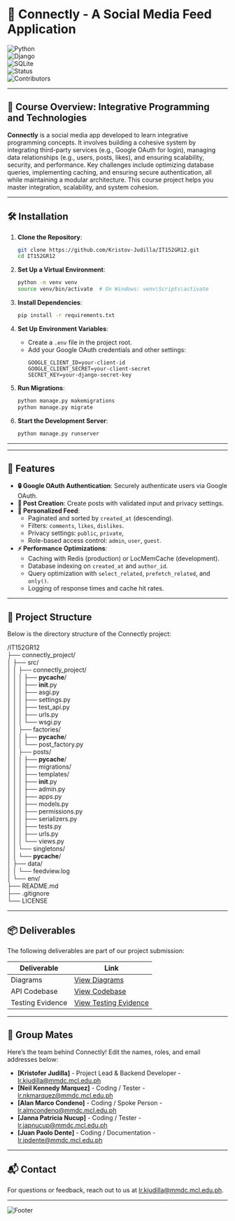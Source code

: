 # 🚀 Connectly - A Social Media Feed Application

![Python](https://img.shields.io/badge/PYTHON-3.9+-323330?style=flat&logo=python&labelColor=323330&color=FFD43B)  
![Django](https://img.shields.io/badge/DJANGO-4.2+-323330?style=flat&logo=django&labelColor=323330&color=092E20)  
![SQLite](https://img.shields.io/badge/SQLITE-DATABASE-323330?style=flat&logo=sqlite&labelColor=323330&color=003B57)  
![Status](https://img.shields.io/badge/STATUS-COMPLETED-323330?style=flat&labelColor=323330&color=2ECC71)  
![Contributors](https://img.shields.io/badge/CONTRIBUTORS-5-323330?style=flat&labelColor=323330&color=F39C12)

---

## 📖 Course Overview: Integrative Programming and Technologies

**Connectly** is a social media app developed to learn integrative programming concepts. It involves building a cohesive system by integrating third-party services (e.g., Google OAuth for login), managing data relationships (e.g., users, posts, likes), and ensuring scalability, security, and performance. Key challenges include optimizing database queries, implementing caching, and ensuring secure authentication, all while maintaining a modular architecture. This course project helps you master integration, scalability, and system cohesion.

---

## 🛠️ Installation

1. **Clone the Repository**:
   ```bash
   git clone https://github.com/Kristov-Judilla/IT152GR12.git
   cd IT152GR12
   ```

2. **Set Up a Virtual Environment**:
   ```bash
   python -m venv venv
   source venv/bin/activate  # On Windows: venv\Scripts\activate
   ```

3. **Install Dependencies**:
   ```bash
   pip install -r requirements.txt
   ```

4. **Set Up Environment Variables**:
   - Create a `.env` file in the project root.
   - Add your Google OAuth credentials and other settings:
     ```env
     GOOGLE_CLIENT_ID=your-client-id
     GOOGLE_CLIENT_SECRET=your-client-secret
     SECRET_KEY=your-django-secret-key
     ```

5. **Run Migrations**:
   ```bash
   python manage.py makemigrations
   python manage.py migrate
   ```

6. **Start the Development Server**:
   ```bash
   python manage.py runserver
   ```

---

---

## 🌟 Features

- **🔒 Google OAuth Authentication**: Securely authenticate users via Google OAuth.
- **📝 Post Creation**: Create posts with validated input and privacy settings.
- **📜 Personalized Feed**:
  - Paginated and sorted by `created_at` (descending).
  - Filters: `comments`, `likes`, `dislikes`.
  - Privacy settings: `public`, `private`, 
  - Role-based access control: `admin`, `user`, `guest`.
- **⚡ Performance Optimizations**:
  - Caching with Redis (production) or LocMemCache (development).
  - Database indexing on `created_at` and `author_id`.
  - Query optimization with `select_related`, `prefetch_related`, and `only()`.
  - Logging of response times and cache hit rates.

---

## 📂 Project Structure

Below is the directory structure of the Connectly project:

/IT152GR12  
├── connectly_project/  
│   ├── src/  
│   │   ├── connectly_project/  
│   │   │   ├── __pycache__/  
│   │   │   ├── __init__.py  
│   │   │   ├── asgi.py  
│   │   │   ├── settings.py  
│   │   │   ├── test_api.py  
│   │   │   ├── urls.py  
│   │   │   └── wsgi.py  
│   │   ├── factories/  
│   │   │   ├── __pycache__/  
│   │   │   └── post_factory.py  
│   │   ├── posts/  
│   │   │   ├── __pycache__/  
│   │   │   ├── migrations/  
│   │   │   ├── templates/  
│   │   │   ├── __init__.py  
│   │   │   ├── admin.py  
│   │   │   ├── apps.py  
│   │   │   ├── models.py  
│   │   │   ├── permissions.py  
│   │   │   ├── serializers.py  
│   │   │   ├── tests.py  
│   │   │   ├── urls.py  
│   │   │   └── views.py  
│   │   └── singletons/  
│   │       └── __pycache__/  
│   ├── data/  
│   │   └── feedview.log  
│   └── env/  
├── README.md  
├── .gitignore  
└── LICENSE  

---

## 📦 Deliverables

The following deliverables are part of our project submission:

<div align="center">

| Deliverable         | Link                                                                                   |
|---------------------|----------------------------------------------------------------------------------------|
| Diagrams            | [View Diagrams](https://drive.google.com/file/d/1ou3W_1oy3tug2yCmEkv_6WByFDyMcQ9u/view?usp=sharing) |
| API Codebase        | [View Codebase](https://github.com/Kristov-Judilla/IT152GR12/)                        |
| Testing Evidence    | [View Testing Evidence](https://drive.google.com/drive/folders/1N_B7AJz7VQ6k56fTKS2VJYDUVu4CmKCj?usp=sharing) |

</div>

---

## 👥 Group Mates

Here’s the team behind Connectly! Edit the names, roles, and email addresses below:

- **[Kristofer Judilla]** - Project Lead & Backend Developer - [lr.kjudilla@mmdc.mcl.edu.ph](lr.kjudilla@mmdc.mcl.edu.ph)
- **[Neil Kennedy Marquez]** - Coding / Tester	 - [lr.nkmarquez@mmdc.mcl.edu.ph](lr.nkmarquez@mmdc.mcl.edu.ph)
- **[Alan Marco Condeno]** - Coding / Spoke Person 		 - [lr.almcondeno@mmdc.mcl.edu.ph](mailto:lr.almcondeno@mmdc.mcl.edu.ph)
- **[Janna Patricia Nucup]** - Coding / Tester	 - [lr.japnucup@mmdc.mcl.edu.ph](mailto:lr.japnucup@mmdc.mcl.edu.ph)
- **[Juan Paolo Dente]** - Coding / Documentation	- [lr.jpdente@mmdc.mcl.edu.ph](mailto:lr.jpdente@mmdc.mcl.edu.ph)

---

## 📬 Contact

For questions or feedback, reach out to us at [lr.kjudilla@mmdc.mcl.edu.ph](lr.kjudilla@mmdc.mcl.edu.ph).

---

![Footer](https://img.shields.io/badge/Made%20with-❤️%20by%20Connectly%20Team-blue?style=for-the-badge)

